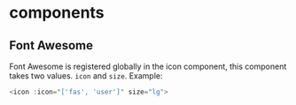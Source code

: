 # components

## Font Awesome
Font Awesome is registered globally in the icon component, this component takes two values. `icon` and `size`.
Example:
```js
<icon :icon="['fas', 'user']" size="lg">
```
